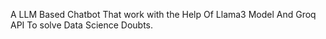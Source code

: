 A LLM Based Chatbot That work with the Help Of Llama3 Model And Groq API To solve Data Science Doubts.
